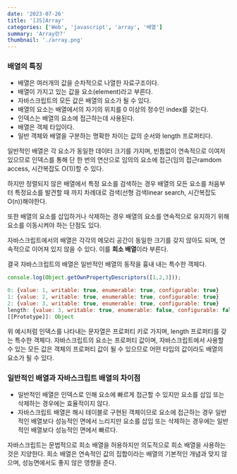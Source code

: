 ```yaml
---
date: '2023-07-26'
title: '[JS]Array'
categories: ['Web', 'javascript', 'array', '배열']
summary: 'Array란?'
thumbnail: './array.png'
---
```


### 배열의 특징

- 배열은 여러개의 값을 순차적으로 나열한 자료구조이다.
- 배열이 가지고 있는 값을 요소(element)라고 부른다.
- 자바스크립트의 모든 값은 배열의 요소가 될 수 있다.
- 배열의 요소는 배열에서의 자기의 위치를 0 이상의 정수인 index를 갖는다.
- 인덱스는 배열의 요소에 접근하는데 사용된다.
- 배열은 객체 타입이다.
- 일반 객체와 배열을 구분하는 명확한 차이는 값의 순서와 length 프로퍼티다.

일반적인 배열은 각 요소가 동일한 데이터 크기를 가지며, 빈틈없이 연속적으로 이여저 있으므로 인덱스를 통해 단 한 번의 연산으로 임의의 요소에 접근(임의 접근ramdom access, 시간복잡도 O(1))할 수 있다.

하지만 정렬되지 않은 배열에서 특정 요소를 검색하는 경우 배열의 모든 요소를 처음부터 특정요소를 발견할 때 까지 차례대로 검색(선형 검색linear search, 시간복잡도 O(n))해야한다.

또한 배열의 요소를 삽입하거나 삭제하는 경우 배열의 요소를 연속적으로 유지하기 위해 요소를 이동시켜야 하는 단점도 있다.

자바스크립트에서의 배열은 각각의 메모리 공간이 동일한 크기를 갖지 않아도 되며, 연속적으로 이어져 있지 않을 수 있다. 이를 **희소 배열**이라 부른다.

결국 자바스크립트의 배열은 일반적인 배열의 동작을 흉내 내는 특수한 객체다.

```jsx
console.log(Object.getOwnPropertyDescriptors([1,2,3]));

0: {value: 1, writable: true, enumerable: true, configurable: true}
1: {value: 2, writable: true, enumerable: true, configurable: true}
2: {value: 3, writable: true, enumerable: true, configurable: true}
length: {value: 3, writable: true, enumerable: false, configurable: false}
[[Prototype]]: Object
```

위 예시처럼 인덱스를 나타내는 문자열은 프로퍼티 키로 가지며, length 프로퍼티를 갖는 특수한 객체다. 자바스크립트의 요소는 프로퍼티 값이며, 자바스크립트에서 사용할 수 있는 모든 값은 객체의 프로퍼티 값이 될 수 있으므로 어떤 타입의 값이라도 배열의 요소가 될 수 있다.

### 일반적인 배열과 자바스크립트 배열의 차이점

- 일반적인 배열은 인덱스로 인해 요소에 빠르게 접근할 수 있지만 요소를 삽입 또는 삭제하는 경우에는 효율적이지 않다.
- 자바스크립트 배열은 해시 테이블로 구현된 객체이므로 요소에 접근하는 경우 일반적인 배열보다 성능적인 면에서 느리지만 요소를 삽입 또는 삭제하는 경우에는 일반적인 배열보다 성능적인 면에서 빠르다.

자바스크립트는 문법적으로 희소 배열을 허용하지만 의도적으로 희소 배열을 사용하는 것은 지양한다. 희소 배열은 연속적인 값의 집합이라는 배열의 기본적인 개념과 맞지 않으며, 성능면에서도 좋지 않은 영향을 준다.
